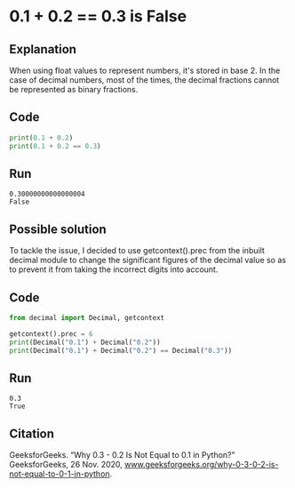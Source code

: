 # 0.1 + 0.2 == 0.3 is False

## Explanation
When using float values to represent numbers, it's stored in base 2. In the case of decimal numbers, most of the times, the decimal fractions cannot be represented as binary fractions.

## Code
``` python
print(0.1 + 0.2)
print(0.1 + 0.2 == 0.3)

```

## Run
```
0.30000000000000004
False

```

## Possible solution
To tackle the issue, I decided to use getcontext().prec from the inbuilt decimal module to change the significant figures of the decimal value so as to prevent it from taking the incorrect digits into account.

## Code
``` python
from decimal import Decimal, getcontext

getcontext().prec = 6
print(Decimal("0.1") + Decimal("0.2"))
print(Decimal("0.1") + Decimal("0.2") == Decimal("0.3"))

```

## Run
```
0.3
True

```

## Citation
GeeksforGeeks. “Why 0.3 - 0.2 Is Not Equal to 0.1 in Python?” GeeksforGeeks, 26 Nov. 2020, www.geeksforgeeks.org/why-0-3-0-2-is-not-equal-to-0-1-in-python.
